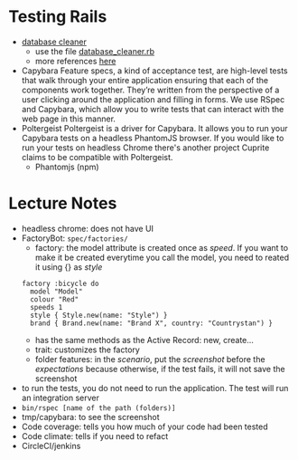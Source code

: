 # Testing Rails
    
  - [database cleaner](https://thoughtbot.com/blog/how-we-test-rails-applications#database-cleaner)
    - use the file [database_cleaner.rb](https://gist.github.com/jsteiner/8362013)
    - more references [here](https://github.com/DatabaseCleaner/database_cleaner)
  - Capybara
    Feature specs, a kind of acceptance test, are high-level tests that walk through your entire application ensuring that each of the components work together. They’re written from the perspective of a user clicking around the application and filling in forms. We use RSpec and Capybara, which allow you to write tests that can interact with the web page in this manner.
  - Poltergeist
    Poltergeist is a driver for Capybara. It allows you to run your Capybara tests on a headless PhantomJS browser. If you would like to run your tests on headless Chrome there's another project Cuprite claims to be compatible with Poltergeist.
    - Phantomjs (npm)

# Lecture Notes

- headless chrome: does not have UI
- FactoryBot: `spec/factories/`
  - factory: the model attribute is created once as *speed*. If you want to make it be created everytime you call the model, you need to reated it using {} as *style*
  ```
  factory :bicycle do
    model "Model"
    colour "Red"
    speeds 1
    style { Style.new(name: "Style") }
    brand { Brand.new(name: "Brand X", country: "Countrystan") }
  ```
  - has the same methods as the Active Record: new, create...
  - trait: customizes the factory
  - folder features: in the *scenario*, put the *screenshot* before the *expectations* because otherwise, if the test fails, it will not save the screenshot
- to run the tests, you do not need to run the application. The test will run an integration server
- `bin/rspec [name of the path (folders)]`
- tmp/capybara: to see the screenshot
- Code coverage: tells you how much of your code had been tested
- Code climate: tells if you need to refact
- CircleCI/jenkins
